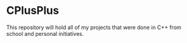 # CPlusPlus
This repository will hold all of my projects that were done in C++ from school and personal initiatives.
